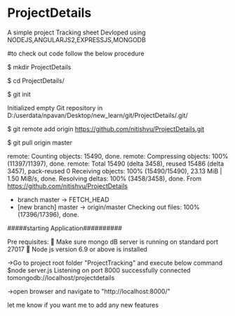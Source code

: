 # ProjectDetails

A simple project Tracking sheet Devloped using NODEJS,ANGULARJS2,EXPRESSJS,MONGODB


#to check out code follow the below procedure

$ mkdir ProjectDetails

$ cd ProjectDetails/

$ git init

Initialized empty Git repository in D:/userdata/npavan/Desktop/new_learn/git/ProjectDetails/.git/

$ git remote add origin https://github.com/nitishvu/ProjectDetails.git

$ git pull origin master

remote: Counting objects: 15490, done.
remote: Compressing objects: 100% (11397/11397), done.
remote: Total 15490 (delta 3458), reused 15486 (delta 3457), pack-reused 0
Receiving objects: 100% (15490/15490), 23.13 MiB | 1.50 MiB/s, done.
Resolving deltas: 100% (3458/3458), done.
From https://github.com/nitishvu/ProjectDetails
 * branch            master     -> FETCH_HEAD
 * [new branch]      master     -> origin/master
Checking out files: 100% (17396/17396), done.




#####starting Application##########

Pre requisites:
	Make sure mongo dB server is running on standard port 27017
	Node js version 6.9 or above is installed 

->Go to project root folder "ProjectTracking" and execute below command
$node server.js
Listening on port 8000
successfully connected tomongodb://localhost/projectdetails

->open browser and navigate to "http://localhost:8000/"


let me know if you want me to add any new features  
